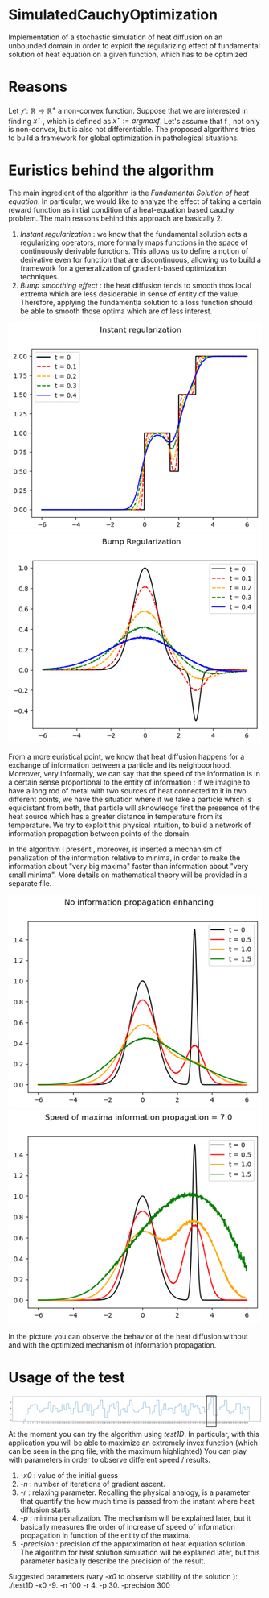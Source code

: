 # SimulatedCauchyOptimization
Implementation of a stochastic simulation of heat diffusion on an unbounded domain in order to exploit the regularizing effect of fundamental solution of heat equation on a given function, which has to be optimized

# Reasons

Let $\mathcal f : \mathbb R \rightarrow \mathbb R^+$ a non-convex function. Suppose that we are interested in finding $x^\star$ , which is defined as $x^\star := argmax f$.
Let's assume that f , not only is non-convex, but is also not differentiable. The proposed algorithms tries to build a framework for global optimization in pathological situations.

# Euristics behind the algorithm

The main ingredient of the algorithm is the *Fundamental Solution of heat equation*.
In particular, we would like to analyze the effect of taking a certain reward function as initial condition of a heat-equation based
cauchy problem. 
The main reasons behind this approach are basically 2:
1.	*Instant regularization* : we know that the fundamental solution acts a regularizing operators, more formally maps functions in 
the space of continuously derivable functions. This allows us to define a notion of derivative even for function that are discontinuous, allowing
us to build a framework for a generalization of gradient-based optimization techniques.
2.	*Bump smoothing effect* : the heat diffusion tends to smooth thos local extrema which are less desiderable in sense of entity of the value.
Therefore, applying the fundamentla solution to a loss function should be able to smooth those optima which are of less interest.

![plot](https://github.com/lucamuscarnera/SimulatedCauchyOptimization/blob/main/Instant%20regularization.png)
![plot](https://github.com/lucamuscarnera/SimulatedCauchyOptimization/blob/main/bump%20regularization.png)

From a more euristical point, we know that heat diffusion happens for a exchange of information between a particle and its neighboorhood.
Moreover, very informally, we can say that the speed of the information is in a certain sense proportional to the entity of information : 
if we imagine to have a long rod of metal with two sources of heat connected to it in two different points, we have the situation where
if we take a particle which is equidistant from both, that particle will aknowledge first the presence of the heat source which has a greater distance in temperature 
from its temperature.
We try to exploit this physical intuition, to build a network of information propagation between points of the domain.

In the algorithm I present , moreover, is inserted a mechanism of penalization of the information relative to minima, in order
to make the information about "very big maxima" faster than information about "very small minima".
More details on mathematical theory will be provided in a separate file.

![No enhancing of information flow](https://github.com/lucamuscarnera/SimulatedCauchyOptimization/blob/main/information%20propagation%20standard.png)
![Enhanced information flow](https://github.com/lucamuscarnera/SimulatedCauchyOptimization/blob/main/information%20propagation.png)

In the picture you can observe the behavior of the heat diffusion without and with the optimized mechanism of information propagation.

# Usage of the test


![non convex function](https://github.com/lucamuscarnera/SimulatedCauchyOptimization/blob/main/Non%20Convex%20Function.png)
At the moment you can try the algorithm using *test1D*.
In particular, with this application you will be able to maximize an extremely invex function (which can be seen in the png file, with the maximum highlighted)
You can play with parameters in order to observe different speed / results.

1.	*-x0* : value of the initial guess
2.	*-n* : number of iterations of gradient ascent.
3.	*-r* : relaxing parameter. Recalling the physical analogy, is a parameter that quantify the how much time is passed from the instant where heat diffusion starts.
4.	*-p* : minima penalization. The mechanism will be explained later, but it basically measures the order of increase of speed of information propagation in function of the entity of the maxima.
5.	*-precision* : precision of the approximation of heat equation solution. The algorithm for heat solution simulation will be explained later, but this parameter basically describe the precision of the result.

Suggested parameters (vary *-x0* to observe stability of the solution ):
./test1D -x0 -9. -n 100 -r 4. -p 30. -precision 300

